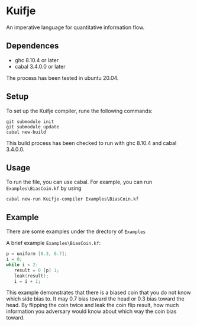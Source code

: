 # Kuifje
An imperative language for quantitative information flow. 

## Dependences

- ghc 8.10.4 or later
- cabal 3.4.0.0 or later

The process has been tested in ubuntu 20.04.

## Setup

To set up the Kuifje compiler, rune the following commands:
```
git submodule init
git submodule update
cabal new-build
```

This build process has been checked to run with ghc 8.10.4 and cabal 3.4.0.0.

## Usage
To run the file, you can use cabal. For example, you can run `Examples\BiasCoin.kf` by using 
```
cabal new-run Kuifje-compiler Examples\BiasCoin.kf
```

## Example
There are some examples under the drectory of `Examples`

A brief example `Examples\BiasCoin.kf`:
```c
p = uniform [0.3, 0.7];
i = 0;
while i < 2:
   result = 0 [p] 1;
   leak(result);
   i = i + 1;
```

This example demonstrates that there is a biased coin that you do not know which side bias to. It may 0.7 bias toward the head or 0.3 bias toward the head. By flipping the coin twice and leak the coin flip result, how much information you adversary would know about which way the coin bias toward. 
